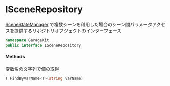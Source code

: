 # ISceneRepository

[SceneStateManager](~/Scripts_ja/Managers/SceneStateManager.md) で複数シーンを利用した場合のシーン間パラメータアクセスを提供するリポジトリオブジェクトのインターフェース

```csharp
namespace GarageKit
public interface ISceneRepository
```

#### Methods

変数名の文字列で値の取得
```csharp
T FindByVarName<T>(string varName)
```
